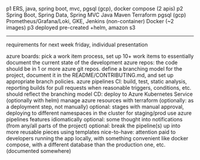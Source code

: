 p1
    ERS, java, spring boot, mvc, pgsql (gcp), docker compose (2 apis)
p2
    Spring Boot, Spring Data, Spring MVC Java Maven Terraform pgsql (gcp) Prometheus/Grafana/Loki, GKE, Jenkins (non-container) Docker (~2 images)
p3
    deployed pre-created
    +helm, amazon s3

----
requirements for next week friday, individual presentation

azure boards: pick a work item process, set up 10+ work items
    to essentially document the current state of the development
azure repos: the code should be in 1 or more azure git repos.
    define a branching model for the project, document it in the README/CONTRIBUTING.md, and set up appropriate branch policies.
azure pipelines
    CI: build, test, static analysis, reporting
        builds for pull requests when reasonable
        triggers, conditions, etc. should reflect the branching model
    CD: deploy to Azure Kubernetes Service (optionally with helm)
        manage azure resources with terraform (optionally: as a deployment step, not manually)
        optional: stages with manual approval,
            deploying to different namespaces in the cluster for staging/prod
    use azure pipelines features idiomatically
optional: some thought into notifications (from any/all parts of the project)
optional: break the pipeline(s) up into more reusable pieces using templates
nice-to-have: attention paid to developers running the app locally,
    with something convenient like docker compose, with a different database than the production one, etc.
    (documented somewhere)

